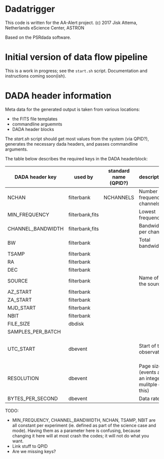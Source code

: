 Dadatrigger
===========

This code is written for the AA-Alert project.
(c) 2017 Jisk Attema, Netherlands eScience Center, ASTRON


Based on the PSRdada software.

Initial version of data flow pipeline
=====================================

This is a work in progress; see the `start.sh` script.
Documentation and instructions coming soon(ish).

DADA header information
=======================

Meta data for the generated output is taken from various locations:
 * the FITS file templates
 * commandline arguemnts
 * DADA header blocks

The *start.sh* script should get most values from the system (via QPID?), generates the necessary dada headers, and passes commandline arguments.

The table below describes the required keys in the DADA headerblock:

| DADA header key      | used by         | standard name (QPID?) | description                  | Units   |
|----------------------|-----------------|---------------|------------------------------|---------|
| NCHAN                | filterbank      | NCHANNELS     | Number of frequency channels |    1    |
| MIN\_FREQUENCY       | filterbank,fits |               | Lowest frequency             |         |
| CHANNEL\_BANDWIDTH   | filterbank,fits |               | Bandwidth per channel        |         |
| BW                   | filterbank      |               | Total bandwidth              |         |
| TSAMP                | filterbank      |               |                              |         |
| RA                   | filterbank      |               |                              |         |
| DEC                  | filterbank      |               |                              |         |
| SOURCE               | filterbank      |               | Name of the source           |    -    |
| AZ\_START            | filterbank      |               |                              |         |
| ZA\_START            | filterbank      |               |                              |         |
| MJD\_START           | filterbank      |               |                              |         |
| NBIT                 | filterbank      |               |                              |    1    |
| FILE\_SIZE           | dbdisk          |               |                              |  bytes  |
| SAMPLES\_PER\_BATCH  |                 |               |                              |    1    |
| UTC\_START           | dbevent         |               | Start of the observation     | %Y-%m-%d-%H:%M:%S (UTC) |
| RESOLUTION           | dbevent         | | Page size (events are an integer mulitple of this) |  bytes  |
| BYTES\_PER\_SECOND   | dbevent         | | Data rate                                          |  bytes  |


TODO:

 * MIN\_FREQUENCY, CHANNEL\_BANDWIDTH, NCHAN, TSAMP, NBIT are all constant per experiment (ie. defined as part of the science case and mode). Having them as a parameter here is confusing, because changing it here will at most crash the codes; it will not do what you want.
 * Link stuff to QPID
 * Are we missing keys?



